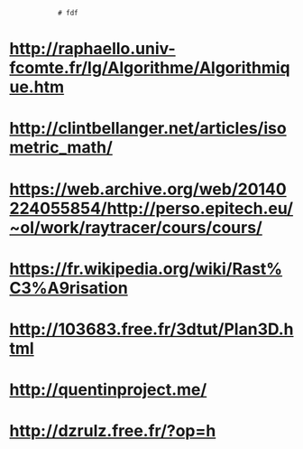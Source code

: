 				# fdf
# http://raphaello.univ-fcomte.fr/Ig/Algorithme/Algorithmique.htm
# http://clintbellanger.net/articles/isometric_math/
# https://web.archive.org/web/20140224055854/http://perso.epitech.eu/~ol/work/raytracer/cours/cours/
# https://fr.wikipedia.org/wiki/Rast%C3%A9risation
# http://103683.free.fr/3dtut/Plan3D.html

# http://quentinproject.me/
# http://dzrulz.free.fr/?op=h
